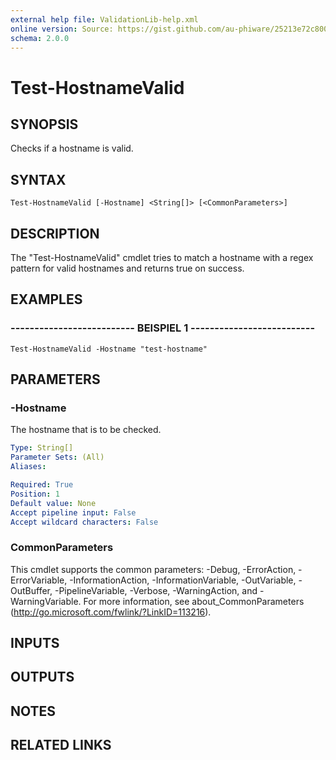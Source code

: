```yaml
---
external help file: ValidationLib-help.xml
online version: Source: https://gist.github.com/au-phiware/25213e72c80040f398ba
schema: 2.0.0
---
```


# Test-HostnameValid

## SYNOPSIS
Checks if a hostname is valid.

## SYNTAX

```
Test-HostnameValid [-Hostname] <String[]> [<CommonParameters>]
```

## DESCRIPTION
The "Test-HostnameValid" cmdlet tries to match a hostname with a regex pattern for valid hostnames and returns true on success.

## EXAMPLES

### -------------------------- BEISPIEL 1 --------------------------
```
Test-HostnameValid -Hostname "test-hostname"
```

## PARAMETERS

### -Hostname
The hostname that is to be checked.

```yaml
Type: String[]
Parameter Sets: (All)
Aliases: 

Required: True
Position: 1
Default value: None
Accept pipeline input: False
Accept wildcard characters: False
```

### CommonParameters
This cmdlet supports the common parameters: -Debug, -ErrorAction, -ErrorVariable, -InformationAction, -InformationVariable, -OutVariable, -OutBuffer, -PipelineVariable, -Verbose, -WarningAction, and -WarningVariable. For more information, see about_CommonParameters (http://go.microsoft.com/fwlink/?LinkID=113216).

## INPUTS

## OUTPUTS

## NOTES

## RELATED LINKS

